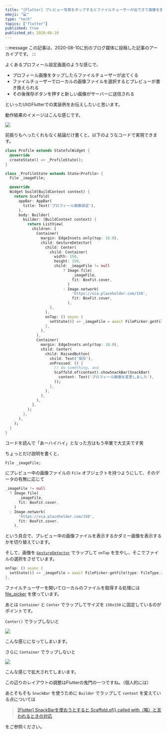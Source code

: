 ```yaml
---
title: "[Flutter] プレビュー写真をタップするとファイルチューザーが出てきて画像を差し替えられるUIの実装例"
emoji: "💻"
type: "tech"
topics: ["flutter"]
published: true
published_at: 2020-08-10
---
```


:::message
この記事は、2020-08-10に別のブログ媒体に投稿した記事のアーカイブです。
:::

よくあるプロフィール設定画面のような感じで、

* プロフィール画像をタップしたらファイルチューザーが出てくる
* ファイルチューザーでローカルの画像ファイルを選択するとプレビューが書き換えられる
* その後保存ボタンを押すと新しい画像がサーバーに送信される

といったUIのFlutterでの実装例をお伝えしたいと思います。

動作結果のイメージはこんな感じです。

![](https://tva1.sinaimg.cn/large/007S8ZIlgy1ghinato2dhg30m813qkjq.gif)

前振りもへったくれもなく結論だけ書くと、以下のようなコードで実現できます。

```dart
class Profile extends StatefulWidget {
  @override
  createState() => _ProfileState();
}

class _ProfileState extends State<Profile> {
  File _imageFile;

  @override
  Widget build(BuildContext context) {
    return Scaffold(
      appBar: AppBar(
        title: Text('プロフィール画像設定'),
      ),
      body: Builder(
        builder: (BuildContext context) {
          return ListView(
            children: [
              Container(
                margin: EdgeInsets.only(top: 16.0),
                child: GestureDetector(
                  child: Center(
                    child: Container(
                      width: 150,
                      height: 150,
                      child: _imageFile != null
                          ? Image.file(
                              _imageFile,
                              fit: BoxFit.cover,
                            )
                          : Image.network(
                              'https://via.placeholder.com/150',
                              fit: BoxFit.cover,
                            ),
                    ),
                  ),
                  onTap: () async {
                    setState(() => _imageFile = await FilePicker.getFile(type: FileType.image));
                  },
                ),
              ),
              Container(
                margin: EdgeInsets.only(top: 10.0),
                child: Center(
                  child: RaisedButton(
                    child: Text('保存'),
                    onPressed: () {
                      // do something, and
                      Scaffold.of(context).showSnackBar(SnackBar(
                        content: Text('プロフィール画像を変更しました'),
                      ));
                    },
                  ),
                ),
              ),
            ],
          );
        },
      ),
    );
  }
}
```

コードを読んで「あーハイハイ」となった方はもう卒業で大丈夫です笑

ちょっとだけ説明を書くと、

```dart
File _imageFile;
```

にプレビュー中の画像ファイルの `File` オブジェクトを持つようにして、そのデータの有無に応じて

```dart
_imageFile != null
  ? Image.file(
      _imageFile,
      fit: BoxFit.cover,
    )
  : Image.network(
      'https://via.placeholder.com/150',
      fit: BoxFit.cover,
    ),
```

という具合で、プレビュー中の画像ファイルを表示するかダミー画像を表示するかを切り替えています。

そして、画像を [`GestureDetector`](https://api.flutter.dev/flutter/widgets/GestureDetector-class.html) でラップして `onTap` を生やし、そこでファイルの選択をさせています。

```dart
onTap: () async {
  setState(() => _imageFile = await FilePicker.getFile(type: FileType.image));
},
```

ファイルチューザーを開いてローカルのファイルを取得する処理には [file_picker](https://pub.dev/packages/file_picker) を使っています。

あとは `Container` と `Center` でラップしてサイズを `150x150` に固定しているのがポイントです。

`Center()` でラップしないと

![](https://tva1.sinaimg.cn/large/007S8ZIlgy1ghineqeoilj30ks11075k.jpg)

こんな感じになってしまいます。

さらに `Container` でラップしないと

![](https://tva1.sinaimg.cn/large/007S8ZIlgy1ghinfad6wij30kq10y0u1.jpg)

こんな感じで拡大されてしまいます。

この辺りのレイアウトの調整はFlutterの鬼門の一つですね。（個人的には）

あとそもそも `SnackBar` を使うために `Builder` でラップして `context` を変えている点については

> [[Flutter] SnackBarを使おうとすると Scaffold.of() called with（略）と言われるときの対応](https://zenn.dev/ttskch/articles/5efbfe52d26157)

をご参照ください。
